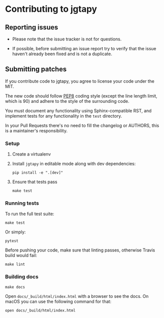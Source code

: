 # Contributing to jgtapy

## Reporting issues

- Please note that the issue tracker is not for questions. 

- If possible, before submitting an issue report try to verify that the issue
  haven't already been fixed and is not a duplicate.


## Submitting patches

If you contribute code to jgtapy, you agree to license your code under the MIT.

The new code should follow [PEP8](https://pep8.org/) coding style (except
the line length limit, which is 90) and adhere to the style of 
the surrounding code.

You must document any functionality using Sphinx-compatible RST, and
implement tests for any functionality in the `test` directory.

In your Pull Requests there's no need to fill the changelog or AUTHORS,
this is a maintainer's responsibility.

### Setup

1.  Create a virtualenv
2.  Install `jgtapy` in editable mode along with dev dependencies:

        pip install -e ".[dev]"

3.  Ensure that tests pass

        make test


### Running tests

To run the full test suite:

    make test

Or simply:

    pytest

Before pushing your code, make sure that linting passes, otherwise Travis
build would fail:

    make lint


### Building docs

    make docs

Open `docs/_build/html/index.html` with a browser to see the docs. On macOS you 
can use the following command for that:

    open docs/_build/html/index.html


